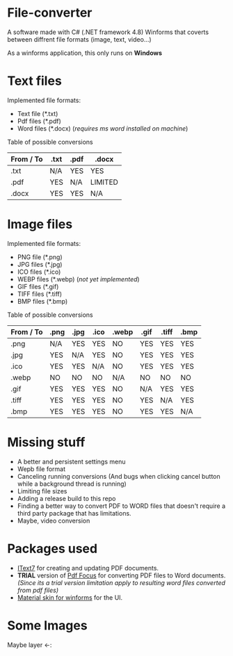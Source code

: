 # File-converter

A software made with C# (.NET framework 4.8) Winforms that coverts between diffrent file formats (image, text, video...)

As a winforms application, this only runs on **Windows** 
# Text files

Implemented file formats:
- Text file (*.txt)
- Pdf files (*.pdf)
- Word files (*.docx) (_requires ms word installed on machine_)

Table of possible conversions

|  From / To | .txt | .pdf | .docx |
| ------------- | ------------- | ------------- | ------------- |
| .txt  | N/A |  YES | YES  |
| .pdf  | YES | N/A |  LIMITED |
| .docx | YES | YES | N/A  |


# Image files

Implemented file formats:
- PNG file (*.png)
- JPG files (*.jpg)
- ICO files (*.ico) 
- WEBP files (*.webp) (_not yet implemented_)
- GIF files (*.gif)
- TIFF files (*.tiff)
- BMP files (*.bmp)

Table of possible conversions

|  From / To | .png | .jpg | .ico | .webp| .gif | .tiff| .bmp |
| ---------- | ---- | ---- | ---- | ---- | ---- | ---- | ---- |
| .png       | N/A  | YES  | YES  | NO   | YES  | YES  | YES  |
| .jpg       | YES  | N/A  | YES  | NO   | YES  | YES  | YES  |
| .ico       | YES  | YES  | N/A  | NO   | YES  | YES  | YES  |
| .webp      | NO   | NO   | NO   | N/A  | NO   | NO   | NO   |
| .gif       | YES  | YES  | YES  | NO   | N/A  | YES  | YES  |
| .tiff      | YES  | YES  | YES  | NO   | YES  | N/A  | YES  |
| .bmp       | YES  | YES  | YES  | NO   | YES  | YES  | N/A  |

# Missing stuff

- A better and persistent settings menu 
- Wepb file format 
- Canceling running conversions (And bugs when clicking cancel button while a background thread is running)
- Limiting file sizes 
- Adding a release build to this repo
- Finding a better way to convert PDF to WORD files that doesn't require a third party package that has limitations.
- Maybe, video conversion 

# Packages used
- [IText7](https://github.com/itext/itext7-dotnet) for creating and updating PDF documents.
- **TRIAL** version of [Pdf Focus](https://www.sautinsoft.com/products/pdf-focus/order.php) for converting PDF files to Word documents. _(Since its a trial version limitation apply to resulting word files converted from pdf files)_
- [Material skin for winforms](https://github.com/leocb/MaterialSkin) for the UI.

# Some Images
Maybe layer <-:
